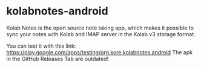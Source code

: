 # kolabnotes-android
Kolab Notes is the open source note taking app, which makes it possible to sync your notes with Kolab and IMAP server in the Kolab v3 storage format.

You can test it with this link: https://play.google.com/apps/testing/org.kore.kolabnotes.android
The apk in the GitHub Releases Tab are outdated!
